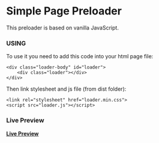 # **Simple Page Preloader**
This preloader is based on vanilla JavaScript.


### **USING**

To use it you need to add this code into your html page file:  

    <div class="loader-body" id="loader">
		<div class="loader"></div>
	</div>
Then link stylesheet and js file (from dist folder): 

    <link rel="stylesheet" href="loader.min.css">
	<script src="loader.js"></script>

### **Live Preview**


[**Live Preview**](https://vladdenisov.github.io/simple-page-preloader/)
